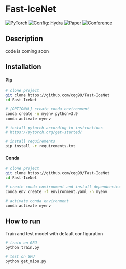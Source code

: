 # Fast-IceNet

<a href="https://pytorch.org/get-started/locally/"><img alt="PyTorch" src="https://img.shields.io/badge/PyTorch-ee4c2c?logo=pytorch&logoColor=white"></a>
<a href="https://hydra.cc/"><img alt="Config: Hydra" src="https://img.shields.io/badge/Config-Hydra-89b8cd"></a>
[![Paper](http://img.shields.io/badge/paper-arxiv.1001.2234-B31B1B.svg)](https://www.nature.com/articles/nature14539)
[![Conference](http://img.shields.io/badge/AnyConference-year-4b44ce.svg)](https://papers.nips.cc/paper/2020)

</div>

## Description

code is coming soon

## Installation

#### Pip

```bash
# clone project
git clone https://github.com/cqg99/Fast-IceNet
cd Fast-IceNet

# [OPTIONAL] create conda environment
conda create -n myenv python=3.9
conda activate myenv

# install pytorch according to instructions
# https://pytorch.org/get-started/

# install requirements
pip install -r requirements.txt
```

#### Conda

```bash
# clone project
git clone https://github.com/cqg99/Fast-IceNet
cd Fast-IceNet

# create conda environment and install dependencies
conda env create -f environment.yaml -n myenv

# activate conda environment
conda activate myenv
```

## How to run

Train and test model with default configuration

```bash
# train on GPU
python train.py

# test on GPU
python get_miou.py
```
